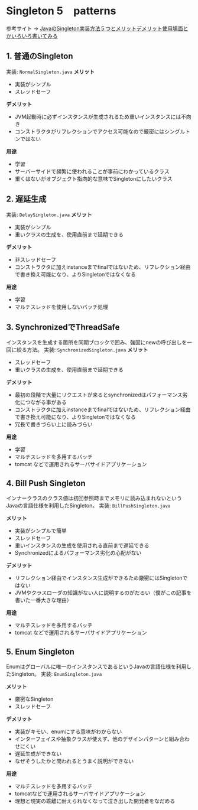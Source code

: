 # Singleton 5　patterns

参考サイト → [JavaのSingleton実装方法５つとメリットデメリット使用場面とかいろいろ書いてみる](https://munchkins-diary.hatenablog.com/entry/2018/11/21/040358)

## 1. 普通のSingleton

実装: ```NormalSingleton.java```
**メリット**
- 実装がシンプル
- スレッドセーフ

**デメリット**
- JVM起動時に必ずインスタンスが生成されるため重いインスタンスには不向き
- コンストラクタがリフレクションでアクセス可能なので厳密にはシングルトンではない

**用途**
- 学習
- サーバーサイドで頻繁に使われることが事前にわかっているクラス
- 重くはないがオブジェクト指向的な意味でSingletonにしたいクラス

## 2. 遅延生成

実装: ```DelaySingleton.java```
**メリット**
- 実装がシンプル
- 重いクラスの生成を、使用直前まで延期できる

**デメリット**
- 非スレッドセーフ
- コンストラクタに加えinstanceまでfinalではないため、リフレクション経由で書き換え可能になり、よりSingletonではなくなる

**用途**
- 学習
- マルチスレッドを使用しないバッチ処理

## 3. SynchronizedでThreadSafe
インスタンスを生成する箇所を同期ブロックで囲み、強固にnewの呼び出しを一回に絞る方法。
実装: ```SynchronizedSingleton.java```
**メリット**
- スレッドセーフ
- 重いクラスの生成を、使用直前まで延期できる

**デメリット**
- 最初の段階で大量にリクエストが来るとsynchronizedはパフォーマンス劣化につながる事がある
- コンストラクタに加えinstanceまでfinalではないため、リフレクション経由で書き換え可能になり、よりSingletonではなくなる
- 冗長で書きづらい上に読みづらい

**用途**
- 学習
- マルチスレッドを多用するバッチ
- tomcat などで運用されるサーバサイドアプリケーション

## 4. Bill Push Singleton
インナークラスのクラス値は初回参照時までメモリに読み込まれないというJavaの言語仕様を利用したSingleton。
実装: ```BillPushSingleton.java```

**メリット**
- 実装がシンプルで簡単
- スレッドセーフ
- 重いインスタンスの生成を使用される直前まで遅延できる
- Synchronizedによるパフォーマンス劣化の心配がない

**デメリット**
- リフレクション経由でインスタンス生成ができるため厳密にはSingletonではない
- JVMやクラスローダの知識がない人に説明するのがだるい（僕がこの記事を書いた一番大きな理由）

**用途**
- マルチスレッドを多用するバッチ
- tomcat などで運用されるサーバサイドアプリケーション

## 5. Enum Singleton
Enumはグローバルに唯一のインスタンスであるというJavaの言語仕様を利用したSingleton。
実装: ```EnumSingleton.java```

**メリット**
- 厳密なSingleton
- スレッドセーフ

**デメリット**
- 実装がキモい、enumにする意味がわからない
- インターフェイスや抽象クラスが使えず、他のデザインパターンと組み合わせにくい
- 遅延生成ができない
- なぜそうしたかと問われるとうまく説明ができない

**用途**
- マルチスレッドを多用するバッチ
- tomcatなどで運用されるサーバサイドアプリケーション　
- 理想と現実の乖離に耐えられなくなって泣き出した開発者をなだめる
